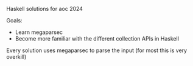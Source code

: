 Haskell solutions for aoc 2024

Goals:
 - Learn megaparsec
 - Become more familiar with the different collection APIs in Haskell

Every solution uses megaparsec to parse the input (for most this is very overkill)
